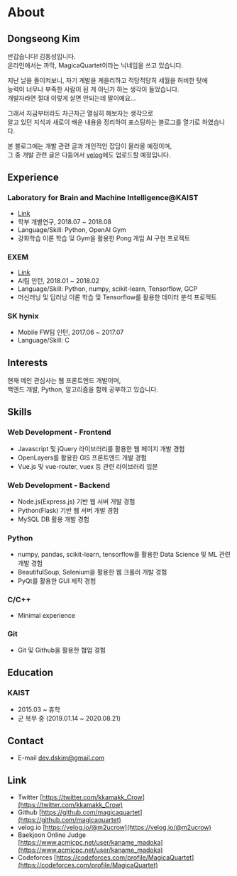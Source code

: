 # About

## Dongseong Kim

반갑습니다! 김동성입니다.  
온라인에서는 까막, MagicaQuartet이라는 닉네임을 쓰고 있습니다.

지난 날을 돌이켜보니, 자기 계발을 게을리하고 적당적당히 세월을 허비한 탓에  
능력이 너무나 부족한 사람이 된 게 아닌가 하는 생각이 들었습니다.  
개발자라면 절대 이렇게 살면 안되는데 말이예요...

그래서 지금부터라도 차근차근 열심히 해보자는 생각으로  
알고 있던 지식과 새로이 배운 내용을 정리하여 포스팅하는 블로그를 열기로 하였습니다.

본 블로그에는 개발 관련 글과 개인적인 잡담이 올라올 예정이며,  
그 중 개발 관련 글은 다듬어서 [velog](https://velog.io/@m2ucrow)에도 업로드할 예정입니다.

## Experience

### Laboratory for Brain and Machine Intelligence@KAIST

- [Link](https://aibrain.kaist.ac.kr/)
- 학부 개별연구, 2018.07 ~ 2018.08
- Language/Skill: Python, OpenAI Gym
- 강화학습 이론 학습 및 Gym을 활용한 Pong 게임 AI 구현 프로젝트

### EXEM

- [Link](https://www.ex-em.com/)
- AI팀 인턴, 2018.01 ~ 2018.02
- Language/Skill: Python, numpy, scikit-learn, Tensorflow, GCP
- 머신러닝 및 딥러닝 이론 학습 및 Tensorflow를 활용한 데이터 분석 프로젝트

### SK hynix

- Mobile FW팀 인턴, 2017.06 ~ 2017.07
- Language/Skill: C

## Interests

현재 메인 관심사는 웹 프론트엔드 개발이며,  
백엔드 개발, Python, 알고리즘을 함께 공부하고 있습니다.

## Skills

### Web Development - Frontend

- Javascript 및 jQuery 라이브러리를 활용한 웹 페이지 개발 경험
- OpenLayers를 활용한 GIS 프론트엔드 개발 경험
- Vue.js 및 vue-router, vuex 등 관련 라이브러리 입문

### Web Development - Backend

- Node.js(Express.js) 기반 웹 서버 개발 경험
- Python(Flask) 기반 웹 서버 개발 경험
- MySQL DB 활용 개발 경험

### Python

- numpy, pandas, scikit-learn, tensorflow를 활용한 Data Science 및 ML 관련 개발 경험
- BeautifulSoup, Selenium을 활용한 웹 크롤러 개발 경험
- PyQt를 활용한 GUI 제작 경험

### C/C++

- Minimal experience

### Git

- Git 및 Github을 활용한 협업 경험

## Education

### KAIST

- 2015.03 ~ 휴학
- 군 복무 중 (2019.01.14 ~ 2020.08.21)

## Contact

- E-mail [dev.dskim@gmail.com](mailto:dev.dskim@gmail.com)

## Link

- Twitter [https://twitter.com/kkamakk_Crow](https://twitter.com/kkamakk_Crow)
- Github [https://github.com/magicaquartet](https://github.com/magicaquartet)
- velog<span>.</span>io [https://velog.io/@m2ucrow](https://velog.io/@m2ucrow)
- Baekjoon Online Judge [https://www.acmicpc.net/user/kaname_madoka](https://www.acmicpc.net/user/kaname_madoka)
- Codeforces [https://codeforces.com/profile/MagicaQuartet](https://codeforces.com/profile/MagicaQuartet)
